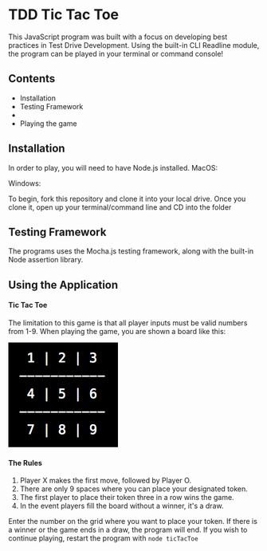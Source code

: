 TDD Tic Tac Toe
===============


This JavaScript program was built with a focus on developing best practices in Test Drive Development. Using the built-in CLI Readline module, the program can be played in your terminal or command console!

Contents
---------
* Installation
* Testing Framework
*
* Playing the game



## Installation

In order to play, you will need to have Node.js installed.
MacOS:

Windows: 

To begin, fork this repository and clone it into your local drive. Once you clone it, open up your terminal/command line and CD into the folder

## Testing Framework

The programs uses the Mocha.js testing framework, along with the built-in Node assertion library.


## Using the Application

#### Tic Tac Toe

The limitation to this game is that all player inputs must be valid numbers from 1-9. When playing the game, you are shown a board like this:

![](displayBoard.png)

#### The Rules
1. Player X makes the first move, followed by Player O.
2. There are only 9 spaces where you can place your designated token.
3. The first player to place their token three in a row wins the game.
4. In the event players fill the board without a winner, it's a draw.

Enter the number on the grid where you want to place your token. If there is a winner or the game ends in a draw, the program will end. If you wish to continue playing, restart the program with ```node ticTacToe```
